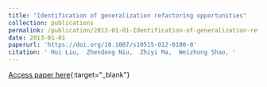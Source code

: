 ```yaml
---
title: "Identification of generalization refactoring opportunities"
collection: publications
permalink: /publication/2013-01-01-Identification-of-generalization-refactoring-opportunities
date: 2013-01-01
paperurl: 'https://doi.org/10.1007/s10515-012-0100-0'
citation: ' Hui Liu,  Zhendong Niu,  Zhiyi Ma,  Weizhong Shao, '
---
```

[Access paper here](https://doi.org/10.1007/s10515-012-0100-0){:target="_blank"}
